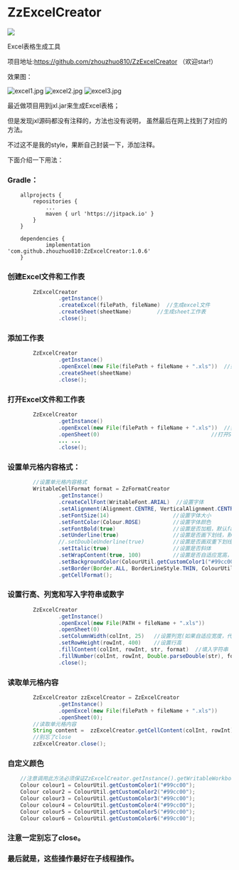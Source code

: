 # ZzExcelCreator

[![](https://jitpack.io/v/zhouzhuo810/ZzExcelCreator.svg)](https://jitpack.io/#zhouzhuo810/ZzExcelCreator)

Excel表格生成工具

项目地址:https://github.com/zhouzhuo810/ZzExcelCreator
（欢迎star!）

效果图：

![excel1.jpg](http://upload-images.jianshu.io/upload_images/2788864-5c0055e4dcc74d5a.jpg?imageMogr2/auto-orient/strip%7CimageView2/2/w/1240)
![excel2.jpg](http://upload-images.jianshu.io/upload_images/2788864-edff815539021b6a.jpg?imageMogr2/auto-orient/strip%7CimageView2/2/w/1240)
![excel3.jpg](http://upload-images.jianshu.io/upload_images/2788864-3da6e6ab4db88b22.jpg?imageMogr2/auto-orient/strip%7CimageView2/2/w/1240)

最近做项目用到jxl.jar来生成Excel表格；

但是发现jxl源码都没有注释的，方法也没有说明，
虽然最后在网上找到了对应的方法。

不过这不是我的style，果断自己封装一下，添加注释。


下面介绍一下用法：

### Gradle：

```
	allprojects {
		repositories {
			...
			maven { url 'https://jitpack.io' }
		}
	}
```

```
	dependencies {
	        implementation 'com.github.zhouzhuo810:ZzExcelCreator:1.0.6'
	}
```



### 创建Excel文件和工作表

```java
        ZzExcelCreator
                .getInstance()
                .createExcel(filePath, fileName)  //生成excel文件
                .createSheet(sheetName)        //生成sheet工作表
                .close();
```

### 添加工作表

```java
        ZzExcelCreator
                .getInstance()
                .openExcel(new File(filePath + fileName + ".xls"))  //如果不想覆盖文件，注意是openExcel
                .createSheet(sheetName)
                .close();
```

### 打开Excel文件和工作表
```java
        ZzExcelCreator
                .getInstance()
                .openExcel(new File(filePath + fileName + ".xls"))  //打开Excel文件
                .openSheet(0)                                   //打开Sheet工作表
                ... ...
                .close();
```

### 设置单元格内容格式：

```java
        //设置单元格内容格式
        WritableCellFormat format = ZzFormatCreator
                .getInstance()
                .createCellFont(WritableFont.ARIAL)  //设置字体
                .setAlignment(Alignment.CENTRE, VerticalAlignment.CENTRE)  //设置对齐方式(水平和垂直)
                .setFontSize(14)                    //设置字体大小
                .setFontColor(Colour.ROSE)          //设置字体颜色
                .setFontBold(true)                  //设置是否加粗，默认false
                .setUnderline(true)                 //设置是否画下划线，默认false
                //.setDoubleUnderline(true)         //设置是否画双重下划线，默认false,和setUnderline只有一个生效
                .setItalic(true)                    //设置是否斜体
                .setWrapContent(true, 100)          //设置是否自适应宽高，如果自适应，必须设置最大列宽（不能太大，否则可能无效）。
                .setBackgroundColor(ColourUtil.getCustomColor1("#99cc00"))  //设置单元格背景颜色，如果不设置边框，边框色会和背景色一致。
                .setBorder(Border.ALL, BorderLineStyle.THIN, ColourUtil.getCustomColor2("#dddddd"))  //设置边框样式
                .getCellFormat();
```

### 设置行高、列宽和写入字符串或数字

```java
        ZzExcelCreator
                .getInstance()
                .openExcel(new File(PATH + fileName + ".xls"))
                .openSheet(0)
                .setColumnWidth(colInt, 25)   //设置列宽(如果自适应宽度，代表内容字节的长度,即str.getBytes().length)
                .setRowHeight(rowInt, 400)    //设置行高
                .fillContent(colInt, rowInt, str, format)  //填入字符串
                .fillNumber(colInt, rowInt, Double.parseDouble(str), format)  //填入数字
                .close();
```

### 读取单元格内容

```java
        ZzExcelCreator zzExcelCreator = ZzExcelCreator
                .getInstance()
                .openExcel(new File(filePath + fileName + ".xls"))
                .openSheet(0);
        //读取单元格内容
        String content =  zzExcelCreator.getCellContent(colInt, rowInt);
        //别忘了close
        zzExcelCreator.close();
```

### 自定义颜色

```java
    //注意调用此方法必须保证ZzExcelCreator.getInstance().getWritableWorkbook()不为空。
    Colour colour1 = ColourUtil.getCustomColor1("#99cc00");
    Colour colour2 = ColourUtil.getCustomColor2("#99cc00");
    Colour colour3 = ColourUtil.getCustomColor3("#99cc00");
    Colour colour4 = ColourUtil.getCustomColor4("#99cc00");
    Colour colour5 = ColourUtil.getCustomColor5("#99cc00");
    Colour colour6 = ColourUtil.getCustomColor6("#99cc00");
```

### 注意一定别忘了close。

### 最后就是，这些操作最好在子线程操作。


